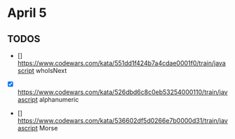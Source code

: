# April 5

## TODOS

- [] <https://www.codewars.com/kata/551dd1f424b7a4cdae0001f0/train/javascript> whoIsNext
- [x] <https://www.codewars.com/kata/526dbd6c8c0eb53254000110/train/javascript> alphanumeric
- [] <https://www.codewars.com/kata/536602df5d0266e7b0000d31/train/javascript> Morse
